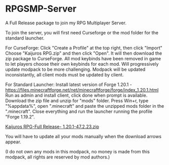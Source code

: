 # RPGSMP-Server
A Full Release package to join my RPG Multiplayer Server.

To join the server, you will first need Curseforge or the mod folder for the standard launcher.

For CurseForge:
Click "Create a Profile" at the top right, then click "Import"
Choose "Kaijuros RPG.zip" and then click "Open".
It will then download the zip package to CurseForge.
All mod keybinds have been removed in game to let players choose their own keybinds for each mod.
Will progressively update modpack to be more challenging.
Modpack will be updated inconsistantly, all client mods must be updated by client.

For Standard Launcher:
Install latest version of Forge 1.20.1 - https://files.minecraftforge.net/net/minecraftforge/forge/index_1.20.1.html
Run as admin and install client, click done when prompt is available.
Download the zip file and unzip for "mods" folder.
Press Win+r, type "%appdata%", open ".minecraft" and paste the unzipped mods folder in the ".minecraft".
Close everything and run the launcher running the profile "Forge 1.19.2". 


[Kaijuros RPG-Full Release- 1.20.1-47.2.23.zip](https://github.com/KaijuroYT/Kaijuros-Minecraft-Server/files/14949596/Kaijuros.RPG-Full.Release-.1.20.1-47.2.23.zip)


You will have to update all your mods manually when the download arrows appear.

(I do not own any mods in this modpack, no money is made from this modpack, all rights are reserved by mod authors.)
